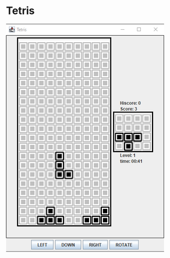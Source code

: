 # Tetris
![Alt text](https://github.com/DjukicBogdan/Tetris/blob/main/Tetris/Tetris.png?raw=true "Tetris")
